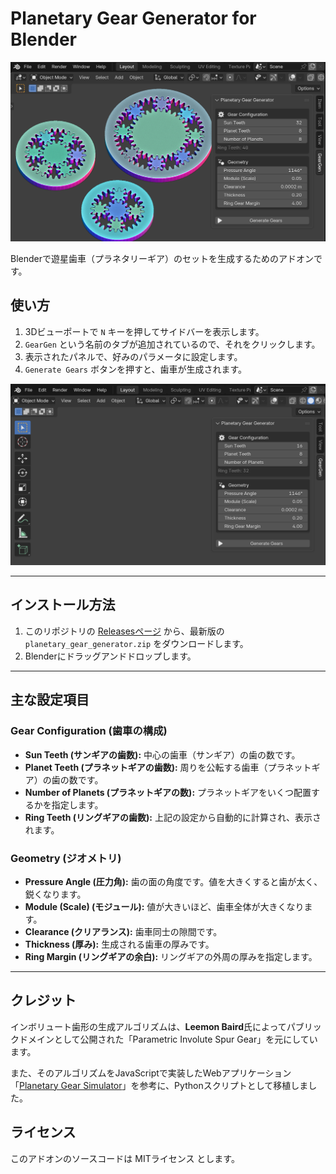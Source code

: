# Planetary Gear Generator for Blender

![アドオンで生成した遊星歯車全体の画像](hero_image.png)

Blenderで遊星歯車（プラネタリーギア）のセットを生成するためのアドオンです。

## 使い方

1.  3Dビューポートで `N` キーを押してサイドバーを表示します。
2.  `GearGen` という名前のタブが追加されているので、それをクリックします。
3.  表示されたパネルで、好みのパラメータに設定します。
4.  `Generate Gears` ボタンを押すと、歯車が生成されます。

![アドオンのUIパネルのスクリーンショット](ui_panel.png)

---

## インストール方法

1.  このリポジトリの [Releasesページ](https://github.com/あなたのユーザー名/リポジトリ名/releases) から、最新版の `planetary_gear_generator.zip` をダウンロードします。
2.  Blenderにドラッグアンドドロップします。

---

## 主な設定項目

### Gear Configuration (歯車の構成)
*   **Sun Teeth (サンギアの歯数):** 中心の歯車（サンギア）の歯の数です。
*   **Planet Teeth (プラネットギアの歯数):** 周りを公転する歯車（プラネットギア）の歯の数です。
*   **Number of Planets (プラネットギアの数):** プラネットギアをいくつ配置するかを指定します。
*   **Ring Teeth (リングギアの歯数):** 上記の設定から自動的に計算され、表示されます。

### Geometry (ジオメトリ)
*   **Pressure Angle (圧力角):** 歯の面の角度です。値を大きくすると歯が太く、鋭くなります。
*   **Module (Scale) (モジュール):** 値が大きいほど、歯車全体が大きくなります。
*   **Clearance (クリアランス):** 歯車同士の隙間です。
*   **Thickness (厚み):** 生成される歯車の厚みです。
*   **Ring Margin (リングギアの余白):** リングギアの外周の厚みを指定します。

---

## クレジット

インボリュート歯形の生成アルゴリズムは、**Leemon Baird**氏によってパブリックドメインとして公開された「Parametric Involute Spur Gear」を元にしています。

また、そのアルゴリズムをJavaScriptで実装したWebアプリケーション「[Planetary Gear Simulator](https://www.thecatalystis.com/gears/)」を参考に、Pythonスクリプトとして移植しました。

## ライセンス

このアドオンのソースコードは MITライセンス とします。